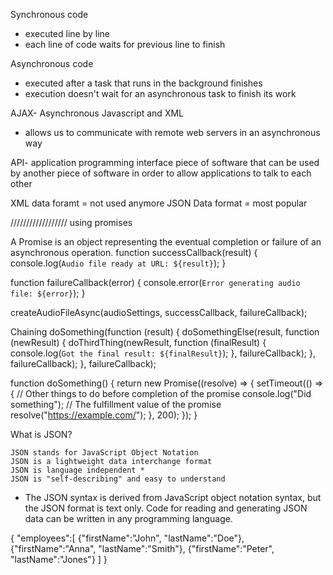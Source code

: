 Synchronous code

- executed line by line
- each line of code waits for previous line to finish

Asynchronous code

- executed after a task that runs in the background finishes
- execution doesn't wait for an asynchronous task to finish its work

AJAX- Asynchronous Javascript and XML

- allows us to communicate with remote web servers in an asynchronous way

API- application programming interface
piece of software that can be used by another piece of software in order to allow applications to talk to each other

XML data foramt = not used anymore
JSON Data format = most popular

//////////////////
using promises

A Promise is an object representing the eventual completion or failure of an asynchronous operation.
function successCallback(result) {
console.log(`Audio file ready at URL: ${result}`);
}

function failureCallback(error) {
console.error(`Error generating audio file: ${error}`);
}

createAudioFileAsync(audioSettings, successCallback, failureCallback);

Chaining
doSomething(function (result) {
doSomethingElse(result, function (newResult) {
doThirdThing(newResult, function (finalResult) {
console.log(`Got the final result: ${finalResult}`);
}, failureCallback);
}, failureCallback);
}, failureCallback);

function doSomething() {
return new Promise((resolve) => {
setTimeout(() => {
// Other things to do before completion of the promise
console.log("Did something");
// The fulfillment value of the promise
resolve("https://example.com/");
}, 200);
});
}

What is JSON?

    JSON stands for JavaScript Object Notation
    JSON is a lightweight data interchange format
    JSON is language independent *
    JSON is "self-describing" and easy to understand

- The JSON syntax is derived from JavaScript object notation syntax, but the JSON format is text only. Code for reading and generating JSON data can be written in any programming language.

{
"employees":[
{"firstName":"John", "lastName":"Doe"},
{"firstName":"Anna", "lastName":"Smith"},
{"firstName":"Peter", "lastName":"Jones"}
]
}
